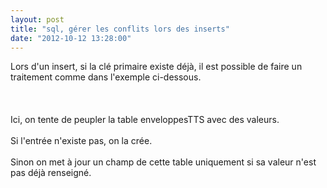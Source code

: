 ```yaml
---
layout: post
title: "sql, gérer les conflits lors des inserts"
date: "2012-10-12 13:28:00"
---
```

Lors d'un insert, si la clé primaire existe déjà, il est possible de faire un traitement comme dans l'exemple ci-dessous.<br /><br /><script src="http://pastebin.com/embed_js.php?i=sR0pSAh8"></script><br /><br />Ici, on tente de peupler la table enveloppesTTS avec des valeurs.<br /><br />Si l'entrée n'existe pas, on la crée.<br /><br />Sinon on met à jour un champ de cette table uniquement si sa valeur n'est pas déjà renseigné.<br /><br /><div style="height: 0; overflow: hidden;">mysql, on duplicate key, insert into, values, select, if, tts</div>
